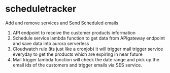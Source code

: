 # scheduletracker

Add and remove services and 
Send Scheduled emails


1. API endpoint to receive the customer products information
2. Schedule service lambda function to get data from APIgateway endpoint and save data into aurora serverless
3. Cloudwatch rule (its just like a cronjob) it will trigger mail trigger service everyday to get the products which are expiring in near future
4. Mail trigger lambda function will check the date range and pick up the email ids of the customers and trigger emails via SES service.
